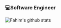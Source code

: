 ### 💻Software Engineer
![Fahim's github stats](https://github-readme-stats.vercel.app/api?username=Fahim-Muhammad-Nasrullah&count_private=true)
<!--
**Fahim-Muhammad-Nasrullah/Fahim-Muhammad-Nasrullah** is a ✨ _special_ ✨ repository because its `README.md` (this file) appears on your GitHub profile.

Here are some ideas to get you started:

- 🔭 I’m currently working on ...
- 🌱 I’m currently learning ...
- 👯 I’m looking to collaborate on ...
- 🤔 I’m looking for help with ...
- 💬 Ask me about ...
- 📫 How to reach me: ...
- 😄 Pronouns: ...
- ⚡ Fun fact: ...
-->
